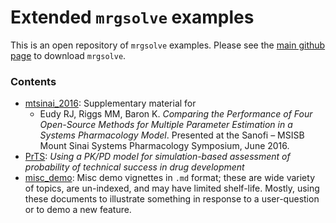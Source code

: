# Extended `mrgsolve` examples
This is an open repository of `mrgsolve` examples.  Please see the [main github page](http://www.github.com/metrumresearchgroup/mrgsolve) to download `mrgsolve`.

### Contents
- [mtsinai_2016](mtsinai_2016): Supplementary material for
    - Eudy RJ, Riggs MM, Baron K. *Comparing the Performance of Four Open-Source Methods for Multiple Parameter Estimation in a Systems Pharmacology Model*. Presented at the Sanofi – MSISB Mount Sinai Systems Pharmacology Symposium, June 2016.
- [PrTS](PrTS): *Using a PK/PD model for simulation-based assessment of probability of technical success in drug development*
- [misc_demo](misc_demo): Misc demo vignettes in `.md` format; these are wide variety of topics, are un-indexed, and may have
limited shelf-life.  Mostly, using these documents to illustrate something in response to a user-question or to demo a new feature.




